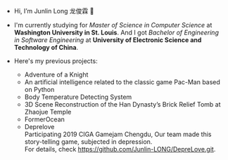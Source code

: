 - Hi, I’m Junlin Long 龙俊霖 👋 

- I'm currently studying for *Master of Science in Computer Science* at **Washington University in St. Louis**. And I got *Bachelor of Engineering in Software Engineering* at **University of Electronic Science and Technology of China**.

- Here's my previous projects:
  - Adventure of a Knight
  - An artificial intelligence related to the classic game Pac-Man based on Python
  - Body Temperature Detecting System
  - 3D Scene Reconstruction of the Han Dynasty’s Brick Relief Tomb at Zhaojue Temple
  - FormerOcean
  - Deprelove  
    Participating 2019 CIGA Gamejam Chengdu, Our team made this story-telling game, subjected in depression.  
    For details, check <https://github.com/Junlin-LONG/DepreLove.git>.


<!---
Junlin-LONG/Junlin-LONG is a ✨ special ✨ repository because its `README.md` (this file) appears on your GitHub profile.
You can click the Preview link to take a look at your changes.
--->
